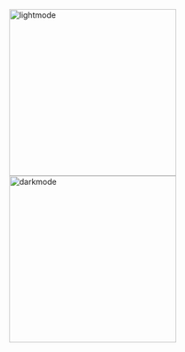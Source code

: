 <img src="https://github.com/porojo/Challenge1/assets/25638707/5f8f74c0-56a1-4d76-aa27-153cb821c1e1" alt = "lightmode" style="width: 300px; height: auto;"/>
<img src="https://github.com/porojo/Challenge1/assets/25638707/d515c35a-c38e-418f-ada4-19cd3032f044" alt = "darkmode" style="width: 300px; height: auto;"/>
